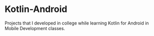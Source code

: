 # Kotlin-Android
Projects that I developed in college while learning Kotlin for Android in Mobile Development classes.
